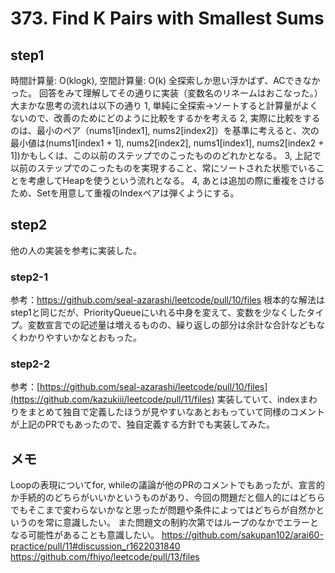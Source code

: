 # 373. Find K Pairs with Smallest Sums

## step1
時間計算量: O(klogk), 空間計算量: O(k)
全探索しか思い浮かばず、ACできなかった。
回答をみて理解してその通りに実装（変数名のリネームはおこなった。）
大まかな思考の流れは以下の通り
1, 単純に全探索→ソートすると計算量がよくないので、改善のためにどのように比較をするかを考える
2, 実際に比較をするのは、最小のペア（nums1[index1], nums2[index2]）を基準に考えると、次の最小値は(nums1[index1 + 1], nums2[index2], nums1[index1], nums2[index2 + 1])かもしくは、この以前のステップでのこったもののどれかとなる。
3, 上記で以前のステップでのこったものを実現すること、常にソートされた状態でいることを考慮してHeapを使うという流れとなる。
4, あとは追加の際に重複をさけるため、Setを用意して重複のIndexペアは弾くようにする。

## step2
他の人の実装を参考に実装した。
### step2-1
参考：https://github.com/seal-azarashi/leetcode/pull/10/files
根本的な解法はstep1と同じだが、PriorityQueueにいれる中身を変えて、変数を少なくしたタイプ。変数宣言での記述量は増えるものの、繰り返しの部分は余計な合計などもなくわかりやすいかなとおもった。

### step2-2
参考：[https://github.com/seal-azarashi/leetcode/pull/10/files](https://github.com/kazukiii/leetcode/pull/11/files)
実装していて、indexまわりをまとめて独自で定義したほうが見やすいなあとおもっていて同様のコメントが上記のPRでもあったので、独自定義する方針でも実装してみた。

## メモ
Loopの表現についてfor, whileの議論が他のPRのコメントでもあったが、宣言的か手続的のどちらがいいかというものがあり、今回の問題だと個人的にはどちらでもそこまで変わらないかなと思ったが問題や条件によってはどちらが自然かというのを常に意識したい。
また問題文の制約次第ではループのなかでエラーとなる可能性があることも意識したい。
https://github.com/sakupan102/arai60-practice/pull/11#discussion_r1622031840
https://github.com/fhiyo/leetcode/pull/13/files
